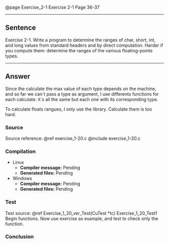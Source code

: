 @page Exercise_2-1 Exercise 2-1
Page 36-37
 
---

## Sentence
Exercise 2-1. Write a program to determine the ranges of char, short, int, and long values from standard headers and by direct computation.
Harder if you compute them: determine the ranges of the various floating-points types.

---

## Answer
Since the calculate the max value of each type depends on the machine, and so far we can´t pass a type as argument, I use differents functions for each calculate. 
it´s all the same but each one with its corresponding type.

To calculate floats rangues, I only use the library. Calculate them is too hard.

### Source
Source reference: @ref exercise_1-20.c
@include exercise_1-20.c

### Compilation
- Linux
  - **Compiler message:** Pending
  - **Generated files:** Pending
- Windows
  - **Compiler message:** Pending
  - **Generated files:** Pending

### Test
Test source: @ref Exercise_1_20_ver_Test(CuTest *tc)
Exercise_1_20_Test1
Begin functions. Now use exercise as example, and test to check only the function.

### Conclusion
